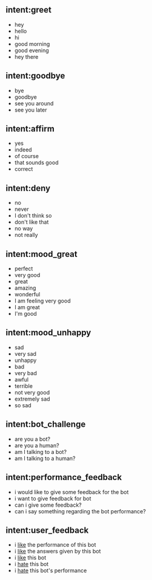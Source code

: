 ## intent:greet
- hey
- hello
- hi
- good morning
- good evening
- hey there

## intent:goodbye
- bye
- goodbye
- see you around
- see you later

## intent:affirm
- yes
- indeed
- of course
- that sounds good
- correct

## intent:deny
- no
- never
- I don't think so
- don't like that
- no way
- not really

## intent:mood_great
- perfect
- very good
- great
- amazing
- wonderful
- I am feeling very good
- I am great
- I'm good

## intent:mood_unhappy
- sad
- very sad
- unhappy
- bad
- very bad
- awful
- terrible
- not very good
- extremely sad
- so sad

## intent:bot_challenge
- are you a bot?
- are you a human?
- am I talking to a bot?
- am I talking to a human?

## intent:performance_feedback
- i would like to give some feedback for the bot
- i want to give feedback for bot
- can i give some feedback?
- can i say something regarding the bot performance?

## intent:user_feedback
- i [like](fdResponse) the performance of this bot
- i [like](fdResponse) the answers given by this bot
- i [like](fdResponse) this bot
- i [hate](fdResponse) this bot
- i [hate](fdResponse) this bot's performance
